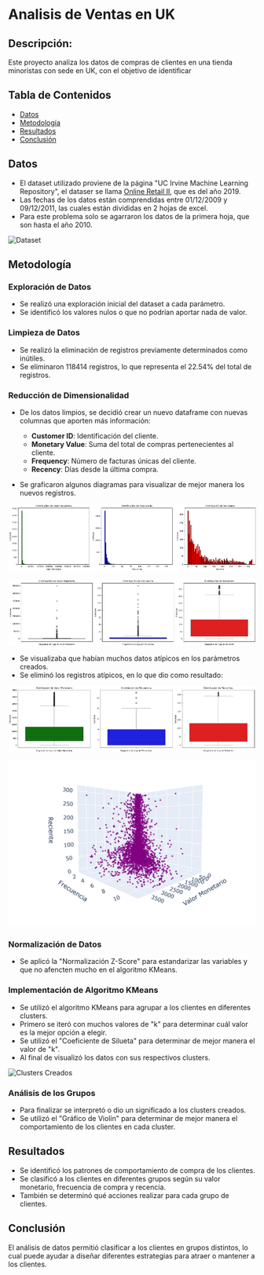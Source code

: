 # Analisis de Ventas en UK

## Descripción:
Este proyecto analiza los datos de compras de clientes en una tienda minoristas con sede en UK, con el objetivo de identificar 


## Tabla de Contenidos 
- [Datos](#datos)
- [Metodología](#metodología)
- [Resultados](#resultados)
- [Conclusión](#conclusión)

## Datos 
- El dataset utilizado proviene de la página "UC Irvine Machine Learning Repository", el dataser se llama [Online Retail II](https://archive.ics.uci.edu/dataset/502/online+retail+ii), que es del año 2019.
- Las fechas de los datos están comprendidas entre 01/12/2009 y 09/12/2011, las cuales están divididas en 2 hojas de excel.
- Para este problema solo se agarraron los datos de la primera hoja, que son hasta el año 2010.

![Dataset](Imágenes/Dataset.png)

## Metodología 

### Exploración de Datos 
- Se realizó una exploración inicial del dataset a cada parámetro.
- Se identificó los valores nulos o que no podrían aportar nada de valor.

### Limpieza de Datos 
- Se realizó la eliminación de registros previamente determinados como inútiles.
- Se eliminaron 118414 registros, lo que representa el 22.54% del total de registros.

### Reducción de Dimensionalidad 
- De los datos limpios, se decidió crear un nuevo dataframe con nuevas columnas que aporten más información:
  - **Customer ID**: Identificación del cliente.
  - **Monetary Value**: Suma del total de compras pertenecientes al cliente. 
  - **Frequency**: Número de facturas únicas del cliente.
  - **Recency**: Días desde la última compra.

- Se graficaron algunos diagramas para visualizar de mejor manera los nuevos registros.
 
![Gráfico de Barras](Imágenes/Gráfico_Barras.png)

![Gráfico de Cajas](Imágenes/Gráfico_Cajas.png)

- Se visualizaba que habían muchos datos atípicos en los parámetros creados.
- Se eliminó los registros atípicos, en lo que dio como resultado:

![Gráfico de Cajas Limpios](Imágenes/Gráfico_Cajas_No_Atípicos.png)

![Gráfico 3D de Dispersión de los Datos](Imágenes/Gráfico_Dispersión.png)

### Normalización de Datos 
- Se aplicó la "Normalización Z-Score" para estandarizar las variables y que no afencten mucho en el algoritmo KMeans.

### Implementación de Algoritmo KMeans 
- Se utilizó el algoritmo KMeans para agrupar a los clientes en diferentes clusters.
- Primero se iteró con muchos valores de "k" para determinar cuál valor es la mejor opción a elegir.
- Se utilizó el "Coeficiente de Silueta" para determinar de mejor manera el valor de "k".
- Al final de visualizó los datos con sus respectivos clusters.

![Clusters Creados](Imágenes/Clusters.png)

### Análisis de los Grupos 
- Para finalizar se interpretó o dio un significado a los clusters creados.
- Se utilizó el "Gráfico de Violín" para determinar de mejor manera el comportamiento de los clientes en cada cluster.

## Resultados 
- Se identificó los patrones de comportamiento de compra de los clientes.
- Se clasificó a los clientes en diferentes grupos según su valor monetario, frecuencia de compra y recencia.
- También se determinó qué acciones realizar para cada grupo de clientes.

## Conclusión 
El análisis de datos permitió clasificar a los clientes en grupos distintos, lo cual puede ayudar a diseñar diferentes estrategias para atraer o mantener a los clientes.  

